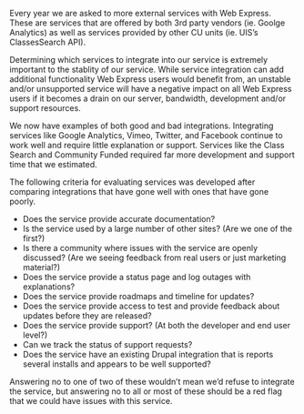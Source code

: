 Every year we are asked to more external services with Web Express. These are services that are offered by both 3rd party vendors (ie. Goolge Analytics) as well as services provided by other CU units (ie. UIS’s ClassesSearch API).  

Determining which services to integrate into our service is extremely important to the stablity of our service.  While service integration can add additional functionality Web Express users would benefit from, an unstable and/or unsupported service will have a negative impact on all Web Express users if it becomes a drain on our server, bandwidth, development and/or support resources.  

We now have examples of both good and bad integrations.  Integrating services like Google Analytics, Vimeo, Twitter, and Facebook continue to work well and require little explanation or support.  Services like the Class Search and Community Funded required far more development and support time that we estimated.

The following criteria for evaluating services was developed after comparing integrations that have gone well with ones that have gone poorly.  

* Does the service provide accurate documentation?
* Is the service used by a large number of other sites? (Are we one of the first?)
* Is there a community where issues with the service are openly discussed?  (Are we seeing feedback from real users or just marketing material?)
* Does the service provide a status page and log outages with explanations?
* Does the service provide roadmaps and timeline for updates?
* Does the service provide access to test and provide feedback about updates before they are released?
* Does the service provide support?  (At both the developer and end user level?)
* Can we track the status of support requests?
* Does the service have an existing Drupal integration that is reports several installs and appears to be well supported?

Answering no to one of two of these wouldn’t mean we’d refuse to integrate the service, but answering no to all or most of these should be a red flag that we could have issues with this service.
